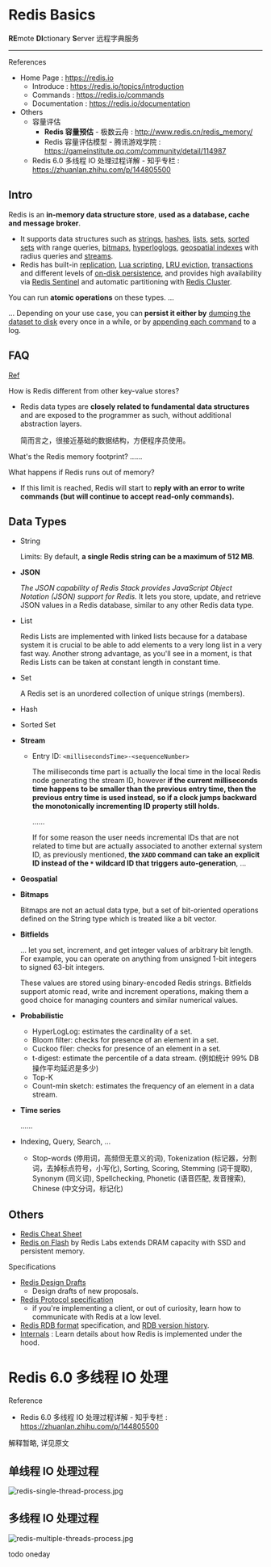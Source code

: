 # Redis Basics

**RE**mote **DI**ctionary **S**erver 远程字典服务

---

References

-   Home Page : https://redis.io
    -   Introduce : https://redis.io/topics/introduction
    -   Commands : https://redis.io/commands
    -   Documentation : https://redis.io/documentation
-   Others
    -   容量评估
        -   **Redis 容量预估** - 极数云舟 : http://www.redis.cn/redis_memory/
        -   Redis 容量评估模型 - 腾讯游戏学院 : https://gameinstitute.qq.com/community/detail/114987
    -   Redis 6.0 多线程 IO 处理过程详解 - 知乎专栏 : https://zhuanlan.zhihu.com/p/144805500

## Intro

Redis is an **in-memory data structure store**, **used as a database, cache and message broker**.

-   It supports data structures such as [strings](https://redis.io/topics/data-types-intro#strings), [hashes](https://redis.io/topics/data-types-intro#hashes), [lists](https://redis.io/topics/data-types-intro#lists), [sets](https://redis.io/topics/data-types-intro#sets), [sorted sets](https://redis.io/topics/data-types-intro#sorted-sets) with range queries, [bitmaps](https://redis.io/topics/data-types-intro#bitmaps), [hyperloglogs](https://redis.io/topics/data-types-intro#hyperloglogs), [geospatial indexes](https://redis.io/commands/geoadd) with radius queries and [streams](https://redis.io/topics/streams-intro).
-   Redis has built-in [replication](https://redis.io/topics/replication), [Lua scripting](https://redis.io/commands/eval), [LRU eviction](https://redis.io/topics/lru-cache), [transactions](https://redis.io/topics/transactions) and different levels of [on-disk persistence](https://redis.io/topics/persistence), and provides high availability via [Redis Sentinel](https://redis.io/topics/sentinel) and automatic partitioning with [Redis Cluster](https://redis.io/topics/cluster-tutorial).

You can run **atomic operations** on these types. …

<!--

E.g.:
[appending to a string](https://redis.io/commands/append);
[incrementing the value in a hash](https://redis.io/commands/hincrby);
[pushing an element to a list](https://redis.io/commands/lpush);
[computing set intersection](https://redis.io/commands/sinter), [union](https://redis.io/commands/sunion) and [difference](https://redis.io/commands/sdiff);
or [getting the member with highest ranking in a sorted set](https://redis.io/commands/zrangebyscore).

-->

… Depending on your use case, you can **persist it either by** [dumping the dataset to disk](https://redis.io/topics/persistence#snapshotting) every once in a while, or by [appending each command](https://redis.io/topics/persistence#append-only-file) to a log.

<!--

Redis also supports trivial-to-setup ( 琐碎的设置 ) [master-slave asynchronous replication](https://redis.io/topics/replication), with very fast non-blocking first synchronization, auto-reconnection with partial resynchronization on net split.

Other features include:

-   [Transactions](https://redis.io/topics/transactions)
-   [Pub/Sub](https://redis.io/topics/pubsub)
-   [Lua scripting](https://redis.io/commands/eval)
-   [Keys with a limited time-to-live](https://redis.io/commands/expire)
-   [LRU eviction of keys](https://redis.io/topics/lru-cache)
-   [Automatic failover](https://redis.io/topics/sentinel)

-->

## FAQ

[Ref](https://redis.io/docs/getting-started/faq/)

How is Redis different from other key-value stores?

-   Redis data types are **closely related to fundamental data structures** and are exposed to the programmer as such, without additional abstraction layers.

    简而言之，很接近基础的数据结构，方便程序员使用。

What's the Redis memory footprint? ……

What happens if Redis runs out of memory?

-   If this limit is reached,
    Redis will start to **reply with an error to write commands (but will continue to accept read-only commands).**

## Data Types

-   String

    Limits: By default, **a single Redis string can be a maximum of 512 MB**.

-   **JSON**

    _The JSON capability of Redis Stack provides JavaScript Object Notation (JSON) support for Redis._
    It lets you store, update, and retrieve JSON values in a Redis database, similar to any other Redis data type.

-   List

    Redis Lists are implemented with linked lists because for a database system it is crucial to be able to add elements to a very long list in a very fast way.
    Another strong advantage, as you'll see in a moment, is that Redis Lists can be taken at constant length in constant time.

-   Set

    A Redis set is an unordered collection of unique strings (members).

-   Hash

-   Sorted Set

-   **Stream**

    -   Entry ID: `<millisecondsTime>-<sequenceNumber>`

        The milliseconds time part is actually the local time in the local Redis node generating the stream ID,
        however **if the current milliseconds time happens to be smaller than the previous entry time, then the previous entry time is used instead,**
        **so if a clock jumps backward the monotonically incrementing ID property still holds.**

        ……

        If for some reason the user needs incremental IDs that are not related to time but are actually associated to another external system ID, as previously mentioned,
        **the `XADD` command can take an explicit ID instead of the `*` wildcard ID that triggers auto-generation**, …

-   **Geospatial**

-   **Bitmaps**

    Bitmaps are not an actual data type,
    but a set of bit-oriented operations defined on the String type which is treated like a bit vector.

-   **Bitfields**

    … let you set, increment, and get integer values of arbitrary bit length.
    For example, you can operate on anything from unsigned 1-bit integers to signed 63-bit integers.

    These values are stored using binary-encoded Redis strings.
    Bitfields support atomic read, write and increment operations, making them a good choice for managing counters and similar numerical values.

-   **Probabilistic**

    -   HyperLogLog:
        estimates the cardinality of a set.
    -   Bloom filter:
        checks for presence of an element in a set.
    -   Cuckoo filer:
        checks for presence of an element in a set.
    -   t-digest:
        estimate the percentile of a data stream.
        (例如统计 99% DB操作平均延迟是多少)
    -   Top-K
    -   Count-min sketch:
        estimates the frequency of an element in a data stream.

-   **Time series**

    ……

-   Indexing, Query, Search, …

    -   Stop-words (停用词，高频但无意义的词),
        Tokenization (标记器，分割词，去掉标点符号，小写化),
        Sorting,
        Scoring,
        Stemming (词干提取),
        Synonym (同义词),
        Spellchecking,
        Phonetic (语音匹配, 发音搜索),
        Chinese (中文分词，标记化)

## Others

-   [Redis Cheat Sheet](https://cheatography.com/tasjaevan/cheat-sheets/redis/)
-   [Redis on Flash](https://redislabs.com/redis-enterprise/technology/redis-on-flash/) by Redis Labs extends DRAM capacity with SSD and persistent memory.

Specifications

-   [Redis Design Drafts](https://redis.io/topics/rdd)
    -   Design drafts of new proposals.
-   [Redis Protocol specification](https://redis.io/topics/protocol)
    -   if you're implementing a client, or out of curiosity, learn how to communicate with Redis at a low level.
-   [Redis RDB format](https://github.com/sripathikrishnan/redis-rdb-tools/wiki/Redis-RDB-Dump-File-Format) specification, and [RDB version history](https://github.com/sripathikrishnan/redis-rdb-tools/blob/master/docs/RDB_Version_History.textile).
-   [Internals](https://redis.io/topics/internals) : Learn details about how Redis is implemented under the hood.

# Redis 6.0 多线程 IO 处理

Reference

-   Redis 6.0 多线程 IO 处理过程详解 - 知乎专栏 : https://zhuanlan.zhihu.com/p/144805500

解释暂略, 详见原文

## 单线程 IO 处理过程

![redis-single-thread-process.jpg](_image/redis-single-thread-process.jpg)

## 多线程 IO 处理过程

![redis-multiple-threads-process.jpg](_image/redis-multiple-threads-process.jpg)

todo oneday
